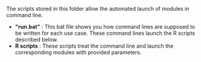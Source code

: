  
The scripts stored in this folder allow the automated launch of modules in command line.

- **"run.bat"** : This bat file shows you how command lines are supposed to be written for each use case. These command lines launch the R scripts described below.
- **R scripts** : These scripts treat the command line and launch the corresponding modules with provided parameters. 
